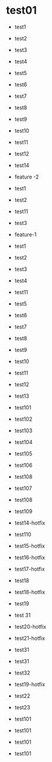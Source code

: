 # test01

- test1
- test2
- test3
- test4
- test5
- test6
- test7
- test8
- test9
- test10
- test11
- test12
- test14

- feature -2
- test1
- test2
- test11
- test3

- feature-1
- test1
- test2
- test3
- test4
- test11
- test5
- test6
- test7
- test8
- test9
- test10
- test11
- test12
- test13

- test101
- test102
- test103
- test104
- test105
- test106
- test108

- test107
- test108

- test109
- test14-hotfix

- test110
- test15-hotfix

- test16-hotfix
- test17-hotfix

- test18
- test18-hotfix
- test19

- test 31

- test20-hotfix

- test21-hotfix

- test31
- test31
- test32


- test19-hotfix

- test22


- test23

- test101
- test101
- test101
- test101

